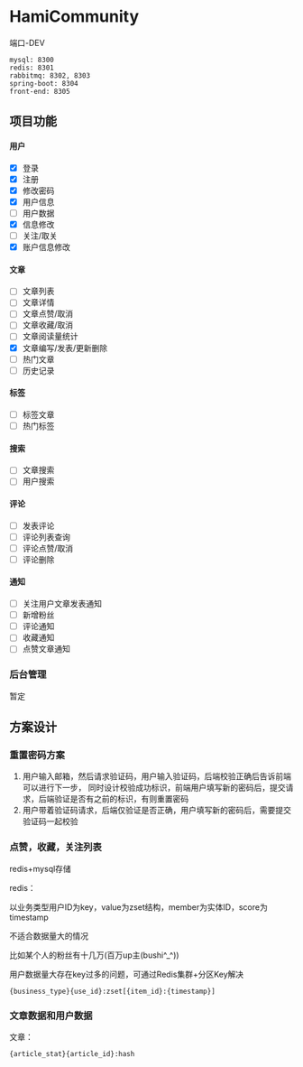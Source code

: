 # HamiCommunity
端口-DEV
```text
mysql: 8300
redis: 8301
rabbitmq: 8302, 8303
spring-boot: 8304
front-end: 8305
```

## 项目功能

#### 用户

- [x] 登录
- [x] 注册
- [x] 修改密码
- [x] 用户信息
- [ ] 用户数据
- [x] 信息修改
- [ ] 关注/取关
- [x] 账户信息修改

#### 文章

- [ ] 文章列表
- [ ] 文章详情
- [ ] 文章点赞/取消
- [ ] 文章收藏/取消
- [ ] 文章阅读量统计
- [x] 文章编写/发表/更新删除
- [ ] 热门文章
- [ ] 历史记录

#### 标签

- [ ] 标签文章
- [ ] 热门标签

#### 搜索

- [ ] 文章搜索
- [ ] 用户搜索

#### 评论 

- [ ] 发表评论
- [ ] 评论列表查询
- [ ] 评论点赞/取消
- [ ] 评论删除

#### 通知

- [ ] 关注用户文章发表通知
- [ ] 新增粉丝
- [ ] 评论通知
- [ ] 收藏通知
- [ ] 点赞文章通知

### 后台管理

暂定

## 方案设计

### 重置密码方案

1. 用户输入邮箱，然后请求验证码，用户输入验证码，后端校验正确后告诉前端可以进行下一步，
   同时设计校验成功标识，前端用户填写新的密码后，提交请求，后端验证是否有之前的标识，有则重置密码
2. 用户带着验证码请求，后端仅验证是否正确，用户填写新的密码后，需要提交验证码一起校验

### 点赞，收藏，关注列表

redis+mysql存储

redis：

以业务类型用户ID为key，value为zset结构，member为实体ID，score为timestamp

不适合数据量大的情况

比如某个人的粉丝有十几万(百万up主(bushi^_^))

用户数据量大存在key过多的问题，可通过Redis集群+分区Key解决

```
{business_type}{use_id}:zset[{item_id}:{timestamp}]
```

### 文章数据和用户数据

文章：

```
{article_stat}{article_id}:hash
```

